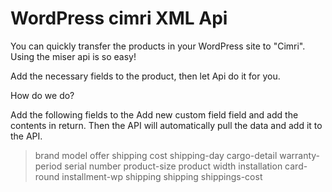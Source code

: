 # WordPress cimri XML Api

You can quickly transfer the products in your WordPress site to "Cimri". Using the miser api is so easy!

Add the necessary fields to the product, then let Api do it for you.

How do we do?

Add the following fields to the Add new custom field field and add the contents in return. Then the API will automatically pull the data and add it to the API.

> brand
> model
> offer
> shipping cost
> shipping-day
> cargo-detail
> warranty-period
> serial number
> product-size
> product width
> installation
> card-round
> installment-wp
> shipping
> shipping
> shippings-cost

